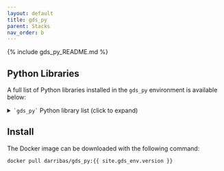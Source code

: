 ```yaml
---
layout: default
title: gds_py
parent: Stacks
nav_order: b
---
```


{% include gds_py_README.md %}

## Python Libraries

A full list of Python libraries installed in the `gds_py` environment is available below:

<details markdown="block">
  <summary type="button" name="button" class="btn">
    <code>`gds_py`</code> Python library list (click to expand)
  </summary>
    
    {% include stack_py.md %}

</details>

## Install

The Docker image can be downloaded with the following command:

```
docker pull darribas/gds_py:{{ site.gds_env.version }}
```
